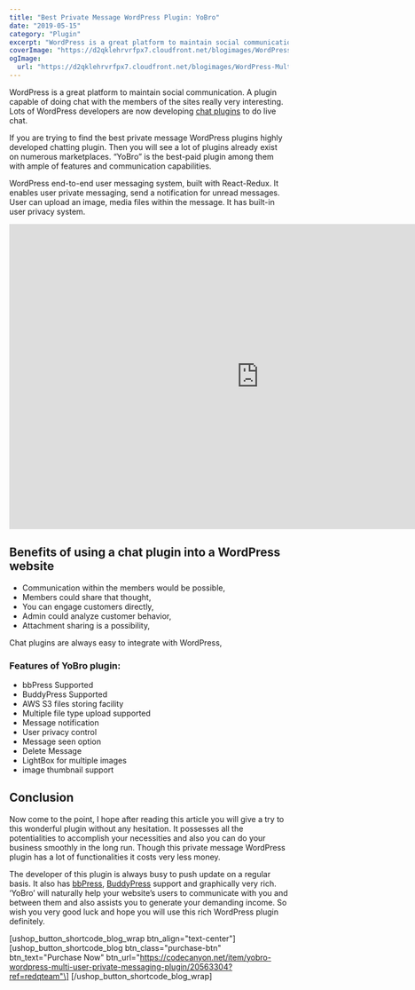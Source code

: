 ```yaml
---
title: "Best Private Message WordPress Plugin: YoBro"
date: "2019-05-15"
category: "Plugin"
excerpt: "WordPress is a great platform to maintain social communication. A plugin capable of doing chat with the members of the sites really very interesting. Lots of WordPress developers are now developing chat plugins to do live chat. If you are trying to find the best private message WordPress plugins highly developed chatting plugin. Then you"
coverImage: "https://d2qklehrvrfpx7.cloudfront.net/blogimages/WordPress-Multi-User-Private-Messaging-Plugin-1.png"
ogImage:
  url: "https://d2qklehrvrfpx7.cloudfront.net/blogimages/WordPress-Multi-User-Private-Messaging-Plugin-1.png"
---
```


WordPress is a great platform to maintain social communication. A plugin capable of doing chat with the members of the sites really very interesting. Lots of WordPress developers are now developing [chat plugins](https://redq.io/blog/best-wordpress-chat-plugin/) to do live chat.

If you are trying to find the best private message WordPress plugins highly developed chatting plugin. Then you will see a lot of plugins already exist on numerous marketplaces. “YoBro” is the best-paid plugin among them with ample of features and communication capabilities.

WordPress end-to-end user messaging system, built with React-Redux. It enables user private messaging, send a notification for unread messages. User can upload an image, media files within the message. It has built-in user privacy system.

<iframe src="https://www.youtube.com/embed/5o0EkqJPpPI" width="900" height="550" frameborder="0" allowfullscreen="allowfullscreen"><span data-mce-type="bookmark" style="display: inline-block; width: 0px; overflow: hidden; line-height: 0;" class="mce_SELRES_start">﻿</span></iframe>

## **Benefits of using a chat plugin into a WordPress website**

- Communication within the members would be possible,
- Members could share that thought,
- You can engage customers directly,
- Admin could analyze customer behavior,
- Attachment sharing is a possibility,

Chat plugins are always easy to integrate with WordPress,

### **Features of YoBro plugin:**

- bbPress Supported
- BuddyPress Supported
- AWS S3 files storing facility
- Multiple file type upload supported
- Message notification
- User privacy control
- Message seen option
- Delete Message
- LightBox for multiple images
- image thumbnail support

## **Conclusion**

Now come to the point, I hope after reading this article you will give a try to this wonderful plugin without any hesitation. It possesses all the potentialities to accomplish your necessities and also you can do your business smoothly in the long run. Though this private message WordPress plugin has a lot of functionalities it costs very less money.

The developer of this plugin is always busy to push update on a regular basis. It also has [bbPress](https://bbpress.org/), [BuddyPress](https://buddypress.org/) support and graphically very rich. ‘YoBro’ will naturally help your website’s users to communicate with you and between them and also assists you to generate your demanding income. So wish you very good luck and hope you will use this rich WordPress plugin definitely.

\[ushop_button_shortcode_blog_wrap btn_align="text-center"\] \[ushop_button_shortcode_blog btn_class="purchase-btn" btn_text="Purchase Now" btn_url="https://codecanyon.net/item/yobro-wordpress-multi-user-private-messaging-plugin/20563304?ref=redqteam"\] \[/ushop_button_shortcode_blog_wrap\]
